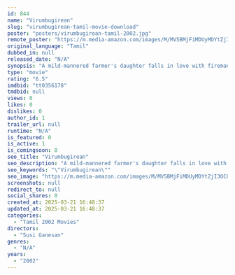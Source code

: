 ```yaml
---
id: 844
name: "Virumbugirean"
slug: "virumbugirean-tamil-movie-download"
poster: "posters/virumbugirean-tamil-2002.jpg"
remote_poster: "https://m.media-amazon.com/images/M/MV5BMjFiMDUyMDYtZjI3OC00ZGE5LWJjN2EtOWVhYTlmY2NmODM3XkEyXkFqcGdeQXVyOTA3MTM0MTM@._V1_SX300.jpg"
original_language: "Tamil"
dubbed_in: null
released_date: "N/A"
synopsis: "A mild-mannered farmer's daughter falls in love with fireman from the neighbouring town, causing uproar among the villagers."
type: "movie"
rating: "6.5"
imdbid: "tt0356178"
tmdbid: null
views: 0
likes: 0
dislikes: 0
author_id: 1
trailer_url: null
runtime: "N/A"
is_featured: 0
is_active: 1
is_comingsoon: 0
seo_title: "Virumbugirean"
seo_description: "A mild-mannered farmer's daughter falls in love with fireman from the neighbouring town, causing uproar among the villagers."
seo_keywords: "\"Virumbugirean\""
seo_image: "https://m.media-amazon.com/images/M/MV5BMjFiMDUyMDYtZjI3OC00ZGE5LWJjN2EtOWVhYTlmY2NmODM3XkEyXkFqcGdeQXVyOTA3MTM0MTM@._V1_SX300.jpg"
screenshots: null
redirect_to: null
social_shares: 0
created_at: 2025-03-21 16:48:37
updated_at: 2025-03-21 16:48:37
categories:
  - "Tamil 2002 Movies"
directors:
  - "Susi Ganesan"
genres:
  - "N/A"
years:
  - "2002"
---
```

